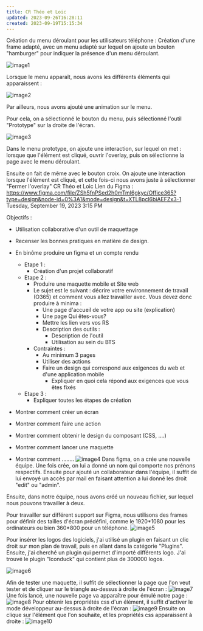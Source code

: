 ```yaml
---
title: CR Théo et Loic
updated: 2023-09-26T16:28:11
created: 2023-09-19T15:15:34
---
```


Création du menu déroulant pour les utilisateurs téléphone :
Création d'une frame adapté, avec un menu adapté sur lequel on ajoute un bouton "hamburger" pour indiquer la présence d'un menu déroulant.

![image1](resources/335360db529749b790868bc2d399090e.png)

Lorsque le menu apparaît, nous avons les différents éléments qui apparaissent :

![image2](resources/c62b6cf1313048029799075c8925ec68.png)

Par ailleurs, nous avons ajouté une animation sur le menu.

Pour cela, on a sélectionné le bouton du menu, puis sélectionné l'outil "Prototype" sur la droite de l'écran.

![image3](resources/b5b029b78db4492c9df195647918aaa8.png)

Dans le menu prototype, on ajoute une interaction, sur lequel on met : lorsque que l'élément est cliqué, ouvrir l'overlay, puis on sélectionne la page avec le menu déroulant.

Ensuite on fait de même avec le bouton croix. On ajoute une interaction lorsque l'élément est cliqué, et cette fois-ci nous avons juste à sélectionner "Fermer l'overlay"
CR Théo et Loic
Lien du Figma : <https://www.figma.com/file/ZSh5fnPSed2h0mTmI6gkyc/Office365?type=design&node-id=0%3A1&mode=design&t=XTL8pcl6biAEFZx3-1>
Tuesday, September 19, 2023
3:15 PM

Objectifs :

- Utilisation collaborative d'un outil de maquettage
- Recenser les bonnes pratiques en matière de design.

- En binôme produire un figma et un compte rendu
  - Etape 1 :
    - Création d'un projet collaboratif
  - Etape 2 :
    - Produire une maquette mobile et Site web
    - Le sujet est le suivant : décrire votre environnement de travail (O365) et comment vous allez travailler avec. Vous devez donc produire à minima :
      - Une page d'accueil de votre app ou site (explication)
      - Une page Qui êtes-vous?
      - Mettre les lien vers vos RS
      - Description des outils :
        - Description de l'outil
        - Utilisation au sein du BTS
    - Contraintes :
      - Au minimum 3 pages
      - Utiliser des actions
      - Faire un design qui correspond aux exigences du web et d'une application mobile
        - Expliquer en quoi cela répond aux exigences que vous êtes fixés
  - Etape 3 :
    - Expliquer toutes les étapes de création

- Montrer comment créer un écran
- Montrer comment faire une action
- Montrer comment obtenir le design du composant (CSS, ….)
- Montrer comment lancer une maquette
- Montrer comment ……..
![image4](resources/692d08caf50a4c43b48afdba5fc7aec0.png)
Dans figma, on a crée une nouvelle équipe. Une fois crée, on lui a donné un nom qui comporte nos prénons respectifs. Ensuite pour ajouté un collaborateur dans l'équipe, il suffit de lui envoyé un accès par mail en faisant attention a lui donné les droit "edit" ou "admin".

Ensuite, dans notre équipe, nous avons créé un nouveau fichier,
sur lequel nous pouvons travailler à deux.

Pour travailler sur différent support sur Figma, nous utilisons des frames pour définir des tailles d'écran prédéfini, comme le 1920\*1080 pour les ordinateurs ou bien 360\*800 pour un téléphone.
![image5](resources/81907d7694dd4b4f9e12e9d2cea406bd.png)

Pour insérer les logos des logiciels, j'ai utilisé un plugin en faisant un clic droit sur mon plan de travail, puis en allant dans la catégorie "Plugins". Ensuite, j'ai cherché un plugin qui permet d'importé différents logo. J'ai trouvé le plugin "Iconduck" qui contient plus de 300000 logos.

![image6](resources/0c09cabfbda54e8d9a0f6336f06a8a92.png)

Afin de tester une maquette, il suffit de sélectionner la page que l'on veut tester et de cliquer sur le triangle au-dessus à droite de l'écran :
![image7](resources/078c5ac08c5844789e41f2f2f5fd4095.png)
Une fois lancé, une nouvelle page va apparaître pour émulé notre page :
![image8](resources/0262f57e3758470484bbb9dde8820d84.png)
Pour obtenir les propriétés css d'un élément, il suffit d'activer le mode développeur au-dessus à droite de l'écran :
![image9](resources/902af61665f44f7082884117a8975b60.png)
Ensuite on clique sur l'élément que l'on souhaite, et les propriétés css apparaissent à droite :
![image10](resources/a1abae8c64784f06a89b5d919c8eae54.png)

